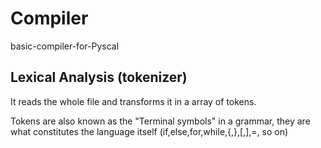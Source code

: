 # Compiler
basic-compiler-for-Pyscal

## Lexical Analysis (tokenizer)

It reads the whole file and transforms it in a array of tokens.

Tokens are also known as the "Terminal symbols" in a grammar, they are what constitutes the language itself (if,else,for,while,{,},[,],=, so on)
